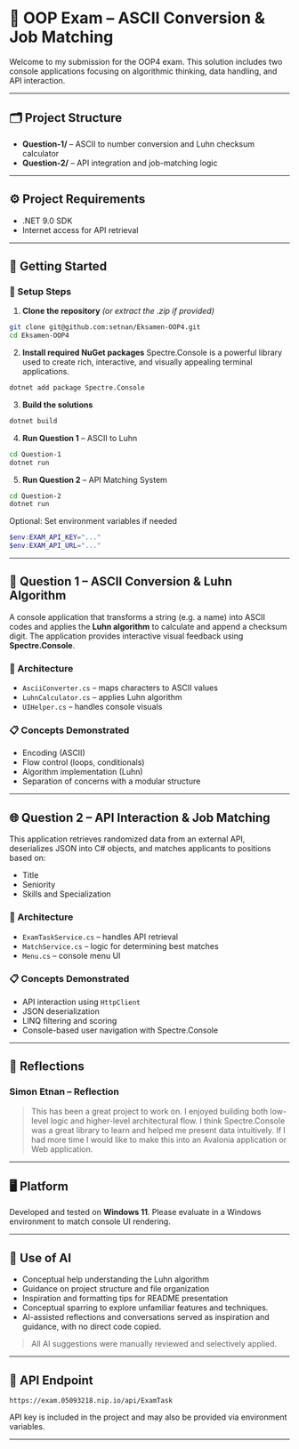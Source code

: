 # 🧠 OOP Exam – ASCII Conversion & Job Matching

Welcome to my submission for the OOP4 exam. This solution includes two console applications focusing on algorithmic thinking, data handling, and API interaction.

---

## 🗂️ Project Structure

* **Question-1/** – ASCII to number conversion and Luhn checksum calculator
* **Question-2/** – API integration and job-matching logic

---

## ⚙️ Project Requirements

* .NET 9.0 SDK
* Internet access for API retrieval

---

## 🚀 Getting Started

### 🧪 Setup Steps

1. **Clone the repository** *(or extract the .zip if provided)*

```bash
git clone git@github.com:setnan/Eksamen-OOP4.git
cd Eksamen-OOP4
```

2. **Install required NuGet packages**
Spectre.Console is a powerful library used to create rich, interactive, and visually appealing terminal applications.

```bash
dotnet add package Spectre.Console
```

3. **Build the solutions**

```bash
dotnet build
```

4. **Run Question 1** – ASCII to Luhn

```bash
cd Question-1
dotnet run
```

5. **Run Question 2** – API Matching System

```bash
cd Question-2
dotnet run
```

Optional: Set environment variables if needed

```powershell
$env:EXAM_API_KEY="..."
$env:EXAM_API_URL="..."
```

---

## 🔢 Question 1 – ASCII Conversion & Luhn Algorithm

A console application that transforms a string (e.g. a name) into ASCII codes and applies the **Luhn algorithm** to calculate and append a checksum digit. The application provides interactive visual feedback using **Spectre.Console**.

### 🔧 Architecture

* `AsciiConverter.cs` – maps characters to ASCII values
* `LuhnCalculator.cs` – applies Luhn algorithm
* `UIHelper.cs` – handles console visuals

### 📋 Concepts Demonstrated

* Encoding (ASCII)
* Flow control (loops, conditionals)
* Algorithm implementation (Luhn)
* Separation of concerns with a modular structure

---

## 🌐 Question 2 – API Interaction & Job Matching

This application retrieves randomized data from an external API, deserializes JSON into C# objects, and matches applicants to positions based on:

* Title
* Seniority
* Skills and Specialization

### 🔧 Architecture

* `ExamTaskService.cs` – handles API retrieval
* `MatchService.cs` – logic for determining best matches
* `Menu.cs` – console menu UI

### 📋 Concepts Demonstrated

* API interaction using `HttpClient`
* JSON deserialization
* LINQ filtering and scoring
* Console-based user navigation with Spectre.Console

---

## 🧠 Reflections

### Simon Etnan – Reflection

> This has been a great project to work on. I enjoyed building both low-level logic and higher-level architectural flow. I think Spectre.Console was a great library to learn and helped me present data intuitively. If I had more time I would like to make this into an Avalonia application or Web application.

---

## 🖥️ Platform

Developed and tested on **Windows 11**. Please evaluate in a Windows environment to match console UI rendering.

---

## 🤖 Use of AI

* Conceptual help understanding the Luhn algorithm
* Guidance on project structure and file organization
* Inspiration and formatting tips for README presentation
* Conceptual sparring to explore unfamiliar features and techniques.
* AI-assisted reflections and conversations served as inspiration and guidance, with no direct code copied.

> All AI suggestions were manually reviewed and selectively applied.

---

## 🔗 API Endpoint

```
https://exam.05093218.nip.io/api/ExamTask
```

API key is included in the project and may also be provided via environment variables.

---
